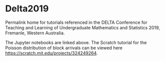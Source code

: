 # Delta2019
Permalink home for tutorials referenced in the DELTA Conference for Teaching and Learning of Undergraduate Mathematics and Statistics 2019, Fremanle, Western Australia.

The Jupyter notebooks are linked above. The Scratch tutorial for the Poisson distribution of block arrivals can be viewed here <https://scratch.mit.edu/projects/324249264>.
